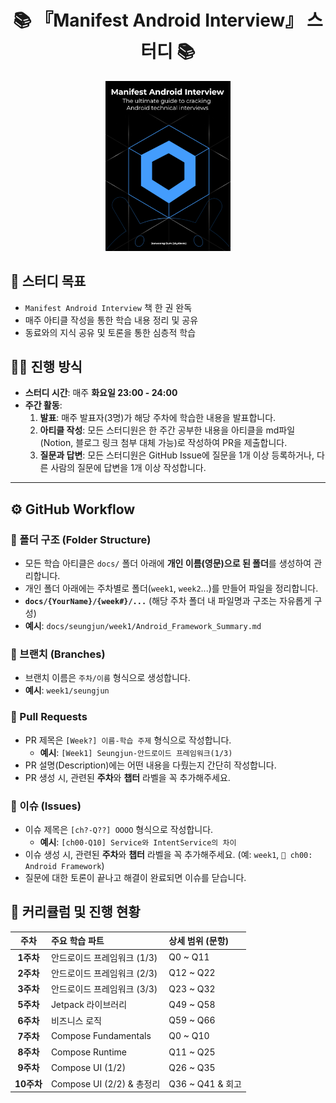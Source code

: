 <div align="center">

# 📚 『Manifest Android Interview』 스터디 📚

<img src="./assets/manifest-android-interview-표지.png" width="200px"/>

</div>

## 🎯 스터디 목표
- `Manifest Android Interview` 책 한 권 완독
- 매주 아티클 작성을 통한 학습 내용 정리 및 공유
- 동료와의 지식 공유 및 토론을 통한 심층적 학습

## 🧑‍💻 진행 방식
- **스터디 시간**: 매주 **화요일 23:00 - 24:00**
- **주간 활동**:
    1.  **발표**: 매주 발표자(3명)가 해당 주차에 학습한 내용을 발표합니다.
    2.  **아티클 작성**: 모든 스터디원은 한 주간 공부한 내용을 아티클을 md파일(Notion, 블로그 링크 첨부 대체 가능)로 작성하여 PR을 제출합니다.
    3.  **질문과 답변**: 모든 스터디원은 GitHub Issue에 질문을 1개 이상 등록하거나, 다른 사람의 질문에 답변을 1개 이상 작성합니다.

---

## ⚙️ GitHub Workflow

### 📁 폴더 구조 (Folder Structure)
- 모든 학습 아티클은 `docs/` 폴더 아래에 **개인 이름(영문)으로 된 폴더**를 생성하여 관리합니다.
- 개인 폴더 아래에는 주차별로 폴더(`week1`, `week2`...)를 만들어 파일을 정리합니다.
- **`docs/{YourName}/{week#}/...`** (해당 주차 폴더 내 파일명과 구조는 자유롭게 구성)
- **예시**: `docs/seungjun/week1/Android_Framework_Summary.md`

### 🌳 브랜치 (Branches)
- 브랜치 이름은 `주차/이름` 형식으로 생성합니다.
- **예시**: `week1/seungjun`

### 📝 Pull Requests
- PR 제목은 `[Week?] 이름-학습 주제` 형식으로 작성합니다.
    - **예시**: `[Week1] Seungjun-안드로이드 프레임워크(1/3)`
- PR 설명(Description)에는 어떤 내용을 다뤘는지 간단히 작성합니다.
- PR 생성 시, 관련된 **주차**와 **챕터** 라벨을 꼭 추가해주세요.

### 🤔 이슈 (Issues)
- 이슈 제목은 `[ch?-Q??] OOOO` 형식으로 작성합니다.
    - **예시**: `[ch00-Q10] Service와 IntentService의 차이`
- 이슈 생성 시, 관련된 **주차**와 **챕터** 라벨을 꼭 추가해주세요. (예: `week1`, `📘 ch00: Android Framework`)
- 질문에 대한 토론이 끝나고 해결이 완료되면 이슈를 닫습니다.

## 📅 커리큘럼 및 진행 현황

| 주차 | 주요 학습 파트 | 상세 범위 (문항) |
|:---:|:---|:---|
| **1주차** | 안드로이드 프레임워크 (1/3) | Q0 ~ Q11 | 
| **2주차** | 안드로이드 프레임워크 (2/3) | Q12 ~ Q22 | 
| **3주차** | 안드로이드 프레임워크 (3/3) | Q23 ~ Q32 | 
| **5주차** | Jetpack 라이브러리 | Q49 ~ Q58 | 
| **6주차** | 비즈니스 로직 | Q59 ~ Q66 |
| **7주차** | Compose Fundamentals | Q0 ~ Q10 | 
| **8주차** | Compose Runtime | Q11 ~ Q25 | 
| **9주차** | Compose UI (1/2) | Q26 ~ Q35 | 
| **10주차**| Compose UI (2/2) & 총정리 | Q36 ~ Q41 & 회고 |